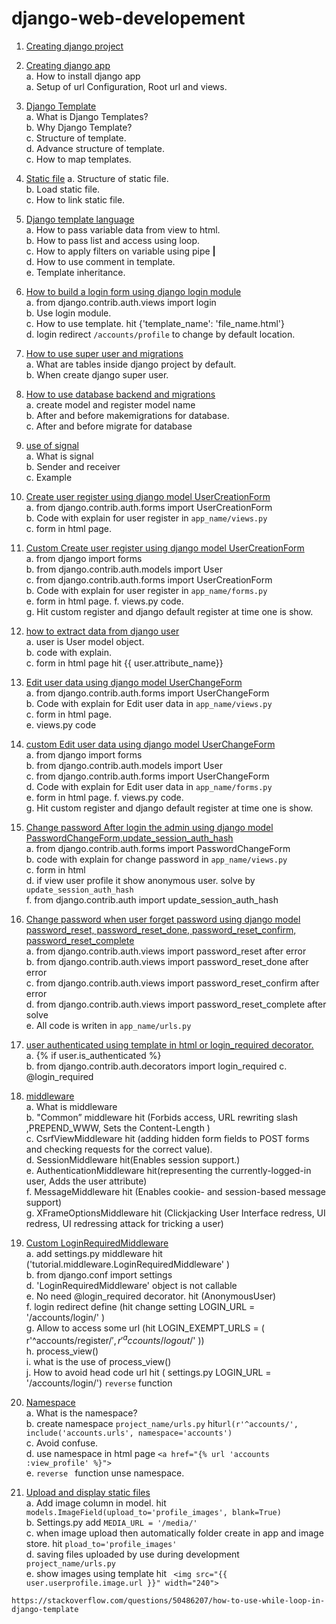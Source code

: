 # django-web-developement
1. [Creating django project](https://github.com/MaazMS/django-web-developement/blob/Django/Document/1.md)    
2. [Creating django app](https://github.com/MaazMS/django-web-developement/blob/Django/Document/2.md)  
    a. How to install django app  
    a. Setup of url Configuration, Root url and views. 
3. [Django Template](https://github.com/MaazMS/django-web-developement/blob/Django/Document/3.md)     
    a. What is Django Templates?       
    b. Why Django Template?   
    c. Structure of template.    
    d. Advance structure of template.    
    c. How to map templates.   
4. [Static file](https://github.com/MaazMS/django-web-developement/blob/Django/Document/4.md) 
    a. Structure of static file.   
    b. Load static file.   
    c. How to link static file.   
 5. [Django template language](https://github.com/MaazMS/django-web-developement/blob/Django/Document/5.md)  
    a. How to pass variable data from view to html.  
    b. How to  pass list and access using loop.  
    c. How to apply filters on variable using pipe **|**  
    d. How to use comment in template.  
    e. Template inheritance. 
6. [How to build a login form using django login module](https://github.com/MaazMS/django-web-developement/blob/Django/Document/6.md)    
    a. from django.contrib.auth.views import login     
    b. Use login module.      
    c. How to use template. hit {'template_name': 'file_name.html'}    
    d. login redirect `/accounts/profile` to change by default location.    
7. [How to use super user and migrations ](https://github.com/MaazMS/django-web-developement/blob/Django/Document/7.md)     
    a. What are tables inside django project by default.     
    b. When create django super user.      
8. [How to use database backend and migrations](https://github.com/MaazMS/django-web-developement/blob/Django/Document/8.md)     
    a. create model and register model name  
    b. After and before makemigrations for database.     
    c. After and before migrate for database   
9. [use of signal](https://github.com/MaazMS/django-web-developement/blob/Django/Document/9.md)     
    a. What is signal    
    b. Sender and receiver   
    c. Example    
10. [Create user register using django model UserCreationForm](https://github.com/MaazMS/django-web-developement/blob/Django/Document/10.md)  
    a. from django.contrib.auth.forms import UserCreationForm   
    b. Code with explain for user register in `app_name/views.py`        
    c. form in html page.   
11. [Custom Create user register using django model UserCreationForm](https://github.com/MaazMS/django-web-developement/blob/Django/Document/11.md)    
    a. from django import forms    
    b. from django.contrib.auth.models import User    
    c. from django.contrib.auth.forms import UserCreationForm   
    b. Code with explain for user register in `app_name/forms.py`     
    e. form in html page.
    f. views.py code.   
    g. Hit custom register and django default register at time one is show.     
12. [how to extract data from django user](https://github.com/MaazMS/django-web-developement/blob/Django/Document/12.md)    
    a. user is User model object.  
    b. code with explain.           
    c. form in html page hit {{ user.attribute_name}}     
13. [Edit user data using django model UserChangeForm](https://github.com/MaazMS/django-web-developement/blob/Django/Document/13.md)     
    a. from django.contrib.auth.forms import UserChangeForm     
    b. Code with explain for Edit user data in `app_name/views.py`     
    c. form in html page.     
    e. views.py code    
14. [custom Edit user data using django model UserChangeForm](https://github.com/MaazMS/django-web-developement/blob/Django/Document/14.md)      
    a. from django import forms      
    b. from django.contrib.auth.models import User    
    c. from django.contrib.auth.forms import UserChangeForm   
    d. Code with explain for Edit user data in `app_name/forms.py`  
    e. form in html page. 
    f. views.py code.      
    g. Hit custom register and django default register at time one is show.      
15. [Change password After login the admin using django model PasswordChangeForm,update_session_auth_hash ](https://github.com/MaazMS/django-web-developement/blob/Django/Document/15.md)      
    a. from django.contrib.auth.forms import PasswordChangeForm  
    b. code with explain for change password in `app_name/views.py`  
    c. form in html  
    d. if view user profile it show anonymous user. solve by `update_session_auth_hash`     
    f. from django.contrib.auth import update_session_auth_hash   
16. [Change password when user forget password using django model password_reset, password_reset_done, password_reset_confirm, password_reset_complete](https://github.com/MaazMS/django-web-developement/blob/Django/Document/16.md)     
    a. from django.contrib.auth.views import password_reset after error    
    b. from django.contrib.auth.views import password_reset_done after error  
    c. from django.contrib.auth.views import password_reset_confirm after error   
    d. from django.contrib.auth.views import password_reset_complete after solve   
    e. All code is writen in `app_name/urls.py`   
17. [user authenticated using template in html or login_required decorator.](https://github.com/MaazMS/django-web-developement/blob/Django/Document/17.md)     
    a. {% if user.is_authenticated %}   
    b. from django.contrib.auth.decorators import login_required 
    c. @login_required   
18. [middleware](https://github.com/MaazMS/django-web-developement/blob/Django/Document/18.md)      
    a. What is middleware      
    b. "Common” middleware hit (Forbids access, URL rewriting slash ,PREPEND_WWW, Sets the Content-Length )       
    c. CsrfViewMiddleware hit (adding hidden form fields to POST forms and checking requests for the correct value).  
    d. SessionMiddleware hit(Enables session support.)    
    e. AuthenticationMiddleware hit(representing the currently-logged-in user, Adds the user attribute)    
    f. MessageMiddleware hit (Enables cookie- and session-based message support)      
    g. XFrameOptionsMiddleware hit (Clickjacking User Interface redress, UI redress, UI redressing attack for tricking a user)   

19. [Custom LoginRequiredMiddleware](https://github.com/MaazMS/django-web-developement/blob/Django/Document/19.md)    
    a. add settings.py middleware hit ('tutorial.middleware.LoginRequiredMiddleware' )    
    b. from django.conf import settings   
    d. 'LoginRequiredMiddleware' object is not callable    
    e. No need @login_required decorator.  hit (AnonymousUser)    
    f. login redirect define (hit change setting  LOGIN_URL = '/accounts/login/' )     
    g. Allow to access some url (hit LOGIN_EXEMPT_URLS = ( r'^accounts/register/$', r'^accounts/logout/$' ))      
    h. process_view()     
    i. what is the use of process_view()      
    j. How to avoid head code url hit ( settings.py LOGIN_URL = '/accounts/login/') `reverse` function    
20. [Namespace](https://github.com/MaazMS/django-web-developement/blob/Django/Document/20.md)      
    a. What is the namespace?   
    b. create namespace `project_name/urls.py` hit`url(r'^accounts/', include('accounts.urls', namespace='accounts')`    
    c. Avoid confuse.  
    d. use namespace in html page `<a href="{% url 'accounts :view_profile' %}">`  
    e. `reverse `  function unse namespace.    
21. [Upload and display static files](https://github.com/MaazMS/django-web-developement/blob/Django/Document/upload_images_21.md)      
    a. Add image column in model. hit `models.ImageField(upload_to='profile_images', blank=True)`     
    b. Settings.py  add `MEDIA_URL = '/media/'`     
    c. when image upload then automatically folder create in app and image store. hit `pload_to='profile_images'`        
    d. saving files uploaded by use during development `project_name/urls.py`     
    e. show images using template hit ` <img src="{{ user.userprofile.image.url }}" width="240">`         
        
           
`https://stackoverflow.com/questions/50486207/how-to-use-while-loop-in-django-template`    
   